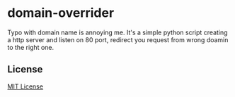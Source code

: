 # domain-overrider

Typo with domain name is annoying me. It's a simple python script creating a
http server and listen on 80 port, redirect you request from wrong doamin to
the right one.

## License

[MIT License](LICENSE)
